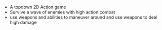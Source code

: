 - A topdown 2D Action game 
- Survive a wave of enemies with high action combat
- use weapons and abilities to maneuver around and use weapons to deal high damage
